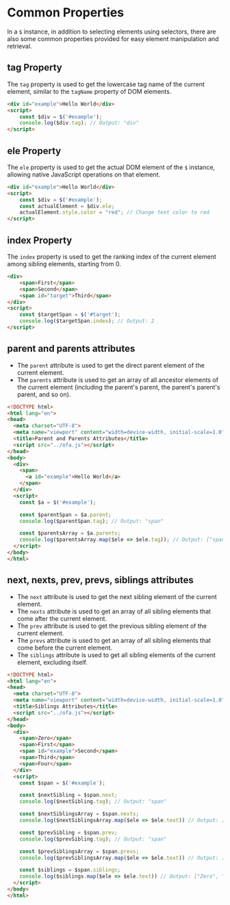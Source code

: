 # Common Properties

In a `$` instance, in addition to selecting elements using selectors, there are also some common properties provided for easy element manipulation and retrieval.

## tag Property

The `tag` property is used to get the lowercase tag name of the current element, similar to the `tagName` property of DOM elements.

```html
<div id="example">Hello World</div>
<script>
    const $div = $('#example');
    console.log($div.tag); // Output: "div"
</script>
```

## ele Property

The `ele` property is used to get the actual DOM element of the `$` instance, allowing native JavaScript operations on that element.

```html
<div id="example">Hello World</div>
<script>
    const $div = $('#example');
    const actualElement = $div.ele;
    actualElement.style.color = "red"; // Change text color to red
</script>
```

## index Property

The `index` property is used to get the ranking index of the current element among sibling elements, starting from 0.

```html
<div>
    <span>First</span>
    <span>Second</span>
    <span id="target">Third</span>
</div>
<script>
    const $targetSpan = $('#target');
    console.log($targetSpan.index); // Output: 2
</script>
```

## parent and parents attributes 

- The `parent` attribute is used to get the direct parent element of the current element. 
- The `parents` attribute is used to get an array of all ancestor elements of the current element (including the parent's parent, the parent's parent's parent, and so on).

```html
<!DOCTYPE html>
<html lang="en">
<head>
  <meta charset="UTF-8">
  <meta name="viewport" content="width=device-width, initial-scale=1.0">
  <title>Parent and Parents Attributes</title>
  <script src="../ofa.js"></script>
</head>
<body>
  <div>
    <span>
      <a id="example">Hello World</a>
    </span>
  </div>
  <script>
    const $a = $('#example');

    const $parentSpan = $a.parent;
    console.log($parentSpan.tag); // Output: "span"

    const $parentsArray = $a.parents;
    console.log($parentsArray.map($ele => $ele.tag)); // Output: ["span", "div", "body", "html"]
  </script>
</body>
</html>
```

## next, nexts, prev, prevs, siblings attributes 

- The `next` attribute is used to get the next sibling element of the current element. 
- The `nexts` attribute is used to get an array of all sibling elements that come after the current element. 
- The `prev` attribute is used to get the previous sibling element of the current element. 
- The `prevs` attribute is used to get an array of all sibling elements that come before the current element. 
- The `siblings` attribute is used to get all sibling elements of the current element, excluding itself.

```html
<!DOCTYPE html>
<html lang="en">
<head>
  <meta charset="UTF-8">
  <meta name="viewport" content="width=device-width, initial-scale=1.0">
  <title>Siblings Attributes</title>
  <script src="../ofa.js"></script>
</head>
<body>
  <div>
    <span>Zero</span>
    <span>First</span>
    <span id="example">Second</span>
    <span>Third</span>
    <span>Four</span>
  </div>
  <script>
    const $span = $('#example');

    const $nextSibling = $span.next;
    console.log($nextSibling.tag); // Output: "span"

    const $nextSiblingsArray = $span.nexts;
    console.log($nextSiblingsArray.map($ele => $ele.text)) // Output: ["Third", "Four"]

    const $prevSibling = $span.prev;
    console.log($prevSibling.tag); // Output: "span"

    const $prevSiblingsArray = $span.prevs;
    console.log($prevSiblingsArray.map($ele => $ele.text)) // Output: ["Zero", "First"]

    const $siblings = $span.siblings;
    console.log($siblings.map($ele => $ele.text)) // Output: ["Zero", "First", "Third", "Four"]
  </script>
</body>
</html>
```

